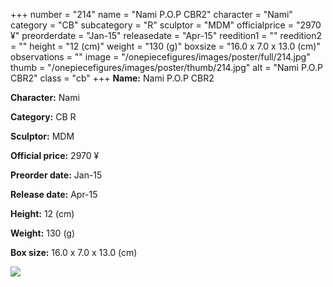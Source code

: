 +++
number = "214"
name = "Nami P.O.P CBR2"
character = "Nami"
category = "CB"
subcategory = "R"
sculptor = "MDM"
officialprice = "2970 ¥"
preorderdate = "Jan-15"
releasedate = "Apr-15"
reedition1 = ""
reedition2 = ""
height = "12 (cm)"
weight = "130 (g)"
boxsize = "16.0 x 7.0 x 13.0 (cm)"
observations = ""
image = "/onepiecefigures/images/poster/full/214.jpg"
thumb = "/onepiecefigures/images/poster/thumb/214.jpg"
alt = "Nami P.O.P CBR2"
class = "cb"
+++
**Name:** Nami P.O.P CBR2

**Character:** Nami

**Category:** CB  R 

**Sculptor:** MDM

**Official price:** 2970 ¥

**Preorder date:** Jan-15

**Release date:** Apr-15

**Height:** 12 (cm)

**Weight:** 130 (g)

**Box size:** 16.0 x 7.0 x 13.0 (cm)

<img src="/onepiecefigures/images/poster/thumb/214.jpg">